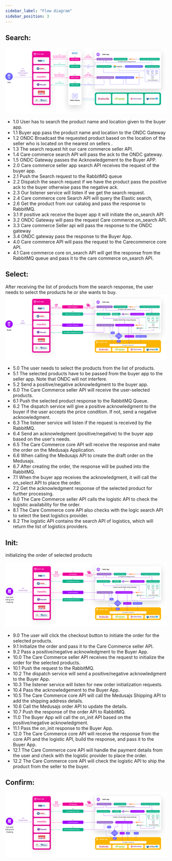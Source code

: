 ```yaml
---
sidebar_label: "Flow diagram"
sidebar_position: 3
---
```


## Search:

![search](../img/Search/flowdiagram.svg)

- 1.0  User has to search the product name and location given to the buyer app.
- 1.1  Buyer app pass the product name and location to the ONDC Gateway
- 1.2 ONDC Broadcast the requested product based on the location of the seller who is located on the nearest on sellers .
- 1.3  The search request hit our care commerce seller API.
- 1.4  Care commerce search API will pass the ack to the ONDC gateway.
- 1.5   ONDC Gateway passes the Acknowledgement to the Buyer APP.
- 2.0  Care commerce seller app search API receives the request of the buyer app. 
- 2.1   Push the Search request to the RabbitMQ queue
- 2.2  Dispatch the search request if we have the product pass the positive ack to the buyer otherwise pass the negative ack.
- 2.3   Our listener service will listen if we get the search request.
- 2.4   Care commerce core Search API will query the Elastic search, 
- 2.6   Get the product from our catalog and pass the response to RabbitMQ.
- 3.1  If positive ack receive the buyer app it will initiate the on_search API 
- 3.2   ONDC Gateway will pass the request Care commerce on_search API.
- 3.3   Care commerce Seller api will pass the response to the ONDC gateway
- 3.4 ONDC gateway pass the response to the Buyer App.
- 4.0  Care commerce API will pass the request to the Carecommerce core API.
- 4.1  Care commerce core on_search API will get the response from the RabbitMQ queue and pass it to the care commerce      on_search API.

## Select:
After receiving the list of products from the search response, the user needs to select the products he or she wants to buy.
![select](../img/Select/flowdiagram.svg)

- 5.0 The user needs to select the products from the list of products.
- 5.1 The selected products have to be passed from the buyer app to the seller app. Note that ONDC will not interfere.
- 5.2 Send a positive/negative acknowledgment to the buyer app.
- 6.0 The Care Commerce seller API will receive the user-selected products.
- 6.1 Push the selected product response to the RabbitMQ Queue.
- 6.2 The dispatch service will give a positive acknowledgment to the buyer if the user accepts the price condition. If not, send a negative acknowledgment.
- 6.3 The listener service will listen if the request is received by the RabbitMQ.
- 6.4 Send an acknowledgment (positive/negative) to the buyer app based on the user's needs.
- 6.5 The Care Commerce core API will receive the response and make the order on the Medusajs Application.
- 6.6 When calling the Medusajs API to create the draft order on the Medusajs.
- 6.7 After creating the order, the response will be pushed into the RabbitMQ.
- 7.1 When the buyer app receives the acknowledgment, it will call the on_select API to place the order.
- 7.2 Get the acknowledgment response of the selected product for further processing.
- 8.0 The Care Commerce seller API calls the logistic API to check the logistic availability for the order.
- 8.1 The Care Commerce core API also checks with the logic search API to select the best logistics provider.
- 8.2 The logistic API contains the search API of logistics, which will return the list of logistics providers.

## Init:

initializing the order of selected products

![select](../img/Init/flowdiagram.svg)

- 9.0 The user will click the checkout button to initiate the order for the selected products.
- 9.1 Initialize the order and pass it to the Care Commerce seller API.
- 9.2 Pass a positive/negative acknowledgment to the Buyer App.
- 10.0 The Care Commerce seller API receives the request to initialize the order for the selected products.
- 10.1 Push the request to the RabbitMQ.
- 10.2 The dispatch service will send a positive/negative acknowledgment to the Buyer App.
- 10.3 The listener service will listen for new order initialization requests.
- 10.4 Pass the acknowledgement to the Buyer App.
- 10.5 The Care Commerce core API will call the Medusajs Shipping API to add the shipping address details.
- 10.6 Call the Medusajs order API to update the details.
- 10.7 Push the response of the order API to RabbitMQ.
- 11.0 The Buyer App will call the on_init API based on the positive/negative acknowledgment.
- 11.1 Pass the on_init response to the Buyer App.
- 12.0 The Care Commerce core API will receive the response from the core API and the logistic API, build the response, and pass it to the Buyer App.
- 12.1 The Care Commerce core API will handle the payment details from the user and check with the logistic provider to place the order.
- 12.2 The Care Commerce core API will check the logistic API to ship the product from the seller to the buyer.

## Confirm:

![select](../img/Confirm/flowdiagram.svg)

